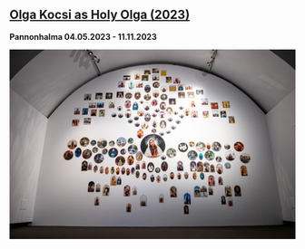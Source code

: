 ## [Olga Kocsi as Holy Olga (2023)](/c/projects/OlgaKocsi-as-HolyOlga_2023)
**Pannonhalma 04.05.2023 - 11.11.2023**

<a href="/c/projects/OlgaKocsi-as-HolyOlga_2023">

![md.full](OlgaKocsi-as-HolyOlga_2023/DSC04655.jpg)

</a>